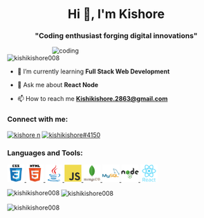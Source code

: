 <h1 align="center">Hi 👋, I'm Kishore</h1>
<h3 align="center">"Coding enthusiast forging digital innovations"</h3>

<img align="right" alt="coding" width="400" src="https://user-images.githubusercontent.com/55389276/140866485-8fb1c876-9a8f-4d6a-98dc-08c4981eaf70.gif">

<p align="left"> <img src="https://komarev.com/ghpvc/?username=kishikishore2863&label=Profile%20views&color=0e75b6&style=flat" alt="kishikishore008" /> </p>

- 🌱 I’m currently learning **Full Stack Web Development**

- 💬 Ask me about **React Node**

- 📫 How to reach me **Kishikishore.2863@gmail.com**

<h3 align="left">Connect with me:</h3>
<p align="left">
<a href="https://linkedin.com/in/kishore n" target="blank"><img align="center" src="https://raw.githubusercontent.com/rahuldkjain/github-profile-readme-generator/master/src/images/icons/Social/linked-in-alt.svg" alt="kishore n" height="30" width="40" /></a>
<a href="https://discord.gg/kishikishore#4150" target="blank"><img align="center" src="https://raw.githubusercontent.com/rahuldkjain/github-profile-readme-generator/master/src/images/icons/Social/discord.svg" alt="kishikishore#4150" height="30" width="40" /></a>
</p>

<h3 align="left">Languages and Tools:</h3>
<p align="left"> <a href="https://www.w3schools.com/css/" target="_blank" rel="noreferrer"> <img src="https://raw.githubusercontent.com/devicons/devicon/master/icons/css3/css3-original-wordmark.svg" alt="css3" width="40" height="40"/> </a> <a href="https://www.w3.org/html/" target="_blank" rel="noreferrer"> <img src="https://raw.githubusercontent.com/devicons/devicon/master/icons/html5/html5-original-wordmark.svg" alt="html5" width="40" height="40"/> </a> <a href="https://www.java.com" target="_blank" rel="noreferrer"> <img src="https://raw.githubusercontent.com/devicons/devicon/master/icons/java/java-original.svg" alt="java" width="40" height="40"/> </a> <a href="https://developer.mozilla.org/en-US/docs/Web/JavaScript" target="_blank" rel="noreferrer"> <img src="https://raw.githubusercontent.com/devicons/devicon/master/icons/javascript/javascript-original.svg" alt="javascript" width="40" height="40"/> </a> <a href="https://www.mongodb.com/" target="_blank" rel="noreferrer"> <img src="https://raw.githubusercontent.com/devicons/devicon/master/icons/mongodb/mongodb-original-wordmark.svg" alt="mongodb" width="40" height="40"/> </a> <a href="https://www.mysql.com/" target="_blank" rel="noreferrer"> <img src="https://raw.githubusercontent.com/devicons/devicon/master/icons/mysql/mysql-original-wordmark.svg" alt="mysql" width="40" height="40"/> </a> <a href="https://nodejs.org" target="_blank" rel="noreferrer"> <img src="https://raw.githubusercontent.com/devicons/devicon/master/icons/nodejs/nodejs-original-wordmark.svg" alt="nodejs" width="40" height="40"/> </a> <a href="https://reactjs.org/" target="_blank" rel="noreferrer"> <img src="https://raw.githubusercontent.com/devicons/devicon/master/icons/react/react-original-wordmark.svg" alt="react" width="40" height="40"/> </a> </p>

<p><img align="left" src="https://github-readme-stats.vercel.app/api/top-langs?username=kishikishore2863&show_icons=true&locale=en&layout=compact" alt="kishikishore008" /></p>

<p>&nbsp;<img align="center" src="https://github-readme-stats.vercel.app/api?username=kishikishore2863&show_icons=true&locale=en" alt="kishikishore008" /></p>

<p><img align="center" src="https://github-readme-streak-stats.herokuapp.com/?user=kishikishore2863&" alt="kishikishore008" /></p>

<!---
kishikishore2863/kishikishore2863 is a ✨ special ✨ repository because its `README.md` (this file) appears on your GitHub profile.
You can click the Preview link to take a look at your changes.
--->
